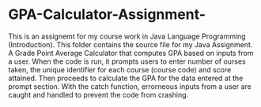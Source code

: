 # GPA-Calculator-Assignment-
This is an assignemt for my course work in Java Language Programming (Introduction). 
This folder contains the source file for my Java Assignment. 
A Grade Point Average Calculator that computes GPA based on inputs from a user. 
When the code is run, it prompts users to enter number of ourses taken, the unique identifier for each course (course code) and score attained. 
Then proceeds to calculate the GPA for the data entered at the prompt section. 
With the catch function, errorneous inputs from a user are caught and handled to prevent the code from crashing.
